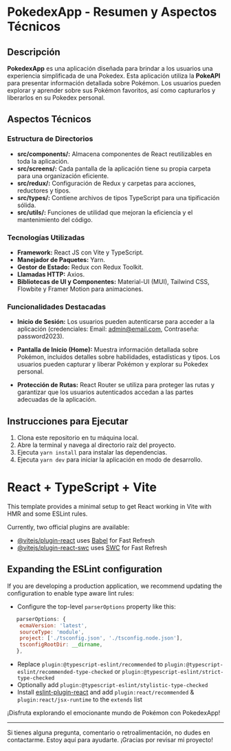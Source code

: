 # PokedexApp - Resumen y Aspectos Técnicos

## Descripción

**PokedexApp** es una aplicación diseñada para brindar a los usuarios una experiencia simplificada de una Pokedex. Esta aplicación utiliza la **PokeAPI** para presentar información detallada sobre Pokémon. Los usuarios pueden explorar y aprender sobre sus Pokémon favoritos, así como capturarlos y liberarlos en su Pokedex personal.

## Aspectos Técnicos

### Estructura de Directorios

- **src/components/:** Almacena componentes de React reutilizables en toda la aplicación.
- **src/screens/:** Cada pantalla de la aplicación tiene su propia carpeta para una organización eficiente.
- **src/redux/:** Configuración de Redux y carpetas para acciones, reductores y tipos.
- **src/types/:** Contiene archivos de tipos TypeScript para una tipificación sólida.
- **src/utils/:** Funciones de utilidad que mejoran la eficiencia y el mantenimiento del código.

### Tecnologías Utilizadas

- **Framework:** React JS con Vite y TypeScript.
- **Manejador de Paquetes:** Yarn.
- **Gestor de Estado:** Redux con Redux Toolkit.
- **Llamadas HTTP:** Axios.
- **Bibliotecas de UI y Componentes:** Material-UI (MUI), Tailwind CSS, Flowbite y Framer Motion para animaciones.

### Funcionalidades Destacadas

- **Inicio de Sesión:** Los usuarios pueden autenticarse para acceder a la aplicación (credenciales: Email: admin@email.com, Contraseña: password2023).

- **Pantalla de Inicio (Home):** Muestra información detallada sobre Pokémon, incluidos detalles sobre habilidades, estadísticas y tipos. Los usuarios pueden capturar y liberar Pokémon y explorar su Pokedex personal.

- **Protección de Rutas:** React Router se utiliza para proteger las rutas y garantizar que los usuarios autenticados accedan a las partes adecuadas de la aplicación.

## Instrucciones para Ejecutar

1. Clona este repositorio en tu máquina local.
2. Abre la terminal y navega al directorio raíz del proyecto.
3. Ejecuta `yarn install` para instalar las dependencias.
4. Ejecuta `yarn dev` para iniciar la aplicación en modo de desarrollo.

# React + TypeScript + Vite

This template provides a minimal setup to get React working in Vite with HMR and some ESLint rules.

Currently, two official plugins are available:

- [@vitejs/plugin-react](https://github.com/vitejs/vite-plugin-react/blob/main/packages/plugin-react/README.md) uses [Babel](https://babeljs.io/) for Fast Refresh
- [@vitejs/plugin-react-swc](https://github.com/vitejs/vite-plugin-react-swc) uses [SWC](https://swc.rs/) for Fast Refresh

## Expanding the ESLint configuration

If you are developing a production application, we recommend updating the configuration to enable type aware lint rules:

- Configure the top-level `parserOptions` property like this:

```js
   parserOptions: {
    ecmaVersion: 'latest',
    sourceType: 'module',
    project: ['./tsconfig.json', './tsconfig.node.json'],
    tsconfigRootDir: __dirname,
   },
```

- Replace `plugin:@typescript-eslint/recommended` to `plugin:@typescript-eslint/recommended-type-checked` or `plugin:@typescript-eslint/strict-type-checked`
- Optionally add `plugin:@typescript-eslint/stylistic-type-checked`
- Install [eslint-plugin-react](https://github.com/jsx-eslint/eslint-plugin-react) and add `plugin:react/recommended` & `plugin:react/jsx-runtime` to the `extends` list

¡Disfruta explorando el emocionante mundo de Pokémon con PokedexApp!

---

Si tienes alguna pregunta, comentario o retroalimentación, no dudes en contactarme. Estoy aquí para ayudarte. ¡Gracias por revisar mi proyecto!
